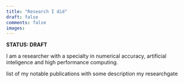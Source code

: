 ```yaml
---
title: "Research I did"
draft: false
comments: false
images:
---
```


**STATUS: DRAFT**

I am a researcher with a specialty in numerical accuracy, artificial inteligence and high performance computing.

list of my notable publications with some description
my researchgate